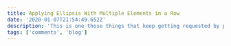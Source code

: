 ```yaml
---
title: Applying Ellipsis With Multiple Elements in a Row
date: '2020-01-07T21:54:49.652Z'
description: 'This is one those things that keep getting requested by product people and is somehow really hard to implement.'
tags: ['comments', 'blog']
---
```


